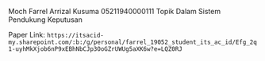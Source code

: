 Moch Farrel Arrizal Kusuma
05211940000111
Topik Dalam Sistem Pendukung Keputusan

Paper Link:
`https://itsacid-my.sharepoint.com/:b:/g/personal/farrel_19052_student_its_ac_id/Efg_2q1-uyhMkXjob6nP9xEBhNbCJp3OoGZrUWUg5aXK6w?e=LQZ0RJ`
